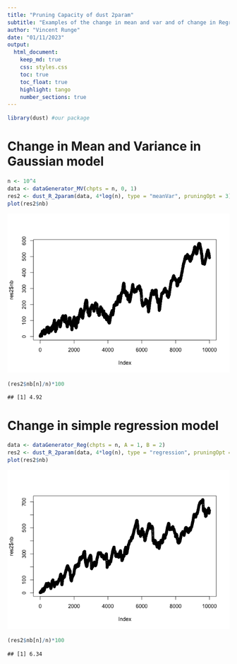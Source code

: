 ```yaml
---
title: "Pruning Capacity of dust 2param"
subtitle: "Examples of the change in mean and var and of change in Regression"
author: "Vincent Runge"
date: "01/11/2023"
output:
  html_document:
    keep_md: true
    css: styles.css
    toc: true
    toc_float: true
    highlight: tango
    number_sections: true
---
```






```r
library(dust) #our package
```

# Change in Mean and Variance in Gaussian model



```r
n <- 10^4
data <- dataGenerator_MV(chpts = n, 0, 1)
res2 <- dust_R_2param(data, 4*log(n), type = "meanVar", pruningOpt = 3)
plot(res2$nb)
```

![](dust_2D_tests_files/figure-html/MV-1.png)<!-- -->

```r
(res2$nb[n]/n)*100
```

```
## [1] 4.92
```


# Change in simple regression model


```r
data <- dataGenerator_Reg(chpts = n, A = 1, B = 2)
res2 <- dust_R_2param(data, 4*log(n), type = "regression", pruningOpt = 3)
plot(res2$nb)
```

![](dust_2D_tests_files/figure-html/regression-1.png)<!-- -->

```r
(res2$nb[n]/n)*100
```

```
## [1] 6.34
```


